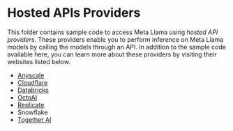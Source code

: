 # Hosted APIs Providers #

This folder contains sample code to access Meta Llama using _hosted API
providers_. These providers enable you to perform inference on Meta
Llama models by calling the models through an API. In addition to the
sample code available here, you can learn more about these providers by
visiting their websites listed below.

- [Anyscale](https://www.anyscale.com/)
- [Cloudflare](https://www.cloudflare.com/developer-platform/workers)
- [Databricks](https://www.databricks.com/)
- [OctoAI](https://octo.ai/)
- [Replicate](https://replicate.com/)
- Snowflake
- [Together AI](https://www.together.ai/)

